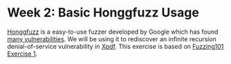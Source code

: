 # Week 2: Basic Honggfuzz Usage

[Honggfuzz](https://honggfuzz.dev) is a easy-to-use fuzzer developed by Google which has found [many vulnerabilities](https://github.com/google/honggfuzz#trophies).
We will be using it to rediscover an infinite recursion denial-of-service vulnerability in [Xpdf](https://www.xpdfreader.com).
This exercise is based on [Fuzzing101 Exercise 1](https://github.com/antonio-morales/Fuzzing101/tree/main/Exercise%201).
